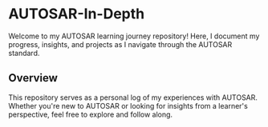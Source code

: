 # AUTOSAR-In-Depth
Welcome to my AUTOSAR learning journey repository! Here, I document my progress, insights, and projects as I navigate through the AUTOSAR standard.

## Overview
This repository serves as a personal log of my experiences with AUTOSAR. Whether you're new to AUTOSAR or looking for insights from a learner's perspective, feel free to explore and follow along.
